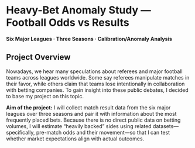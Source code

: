 # Heavy-Bet Anomaly Study — Football Odds vs Results  
**Six Major Leagues · Three Seasons · Calibration/Anomaly Analysis**

## Project Overview
Nowadays, we hear many speculations about referees and major football teams across leagues worldwide. Some say referees manipulate matches in their favor, while others claim that teams lose intentionally in collaboration with betting companies. To gain insight into these public debates, I decided to base my project on this topic.

**Aim of the project:** I will collect match result data from the six major leagues over three seasons and pair it with information about the most frequently placed bets. Because there is no direct public data on betting volumes, I will estimate “heavily backed” sides using related datasets—specifically, pre-match odds and their movement—so that I can test whether market expectations align with actual outcomes.


